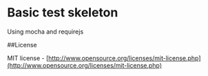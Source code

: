 Basic test skeleton
=========
Using mocha and requirejs

##License

MIT license - [http://www.opensource.org/licenses/mit-license.php](http://www.opensource.org/licenses/mit-license.php)
